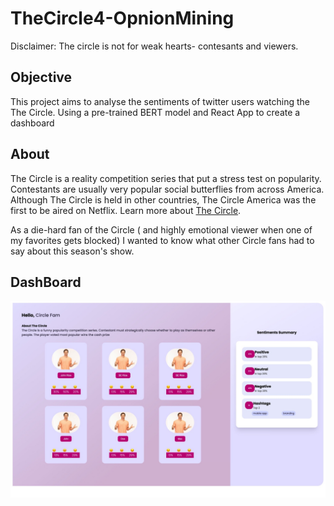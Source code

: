 # TheCircle4-OpnionMining

Disclaimer:
The circle is not for weak hearts- contesants and viewers.

## Objective
 This project aims to analyse  the sentiments of twitter users watching the The Circle. Using a pre-trained BERT model and React App to create a dashboard
## About 
The Circle is a reality competition series that put a stress test on popularity. Contestants are usually very popular social butterflies from across America. Although The Circle is held in other countries, The Circle America was the first to be aired on Netflix. Learn more about [The Circle](https://en.wikipedia.org/wiki/The_Circle_(American_TV_series)).

As a die-hard fan of the Circle ( and highly emotional viewer when one of my favorites gets blocked) I wanted to know what other Circle fans had to say about this season's show. 

## DashBoard

![Dashboard](./docs/images/dashboardmock.jpeg)
